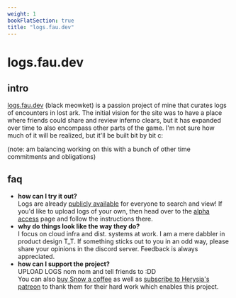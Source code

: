 ```yaml
---
weight: 1
bookFlatSection: true
title: "logs.fau.dev"
---
```


# logs.fau.dev

## intro
[logs.fau.dev](https://logs.fau.dev) (black meowket) is a passion project of mine that curates logs of encounters in lost ark.
The initial vision for the site was to have a place where friends could share and review inferno clears,
but it has expanded over time to also encompass other parts of the game. I'm not sure how much of it
will be realized, but it'll be built bit by bit c:

(note: am balancing working on this with a bunch of other time commitments and obligations)
## faq

- **how can I try it out?**  \
Logs are already [publicly available](https://logs.fau.dev/logs) for everyone to search and view!
If you'd like to upload logs of your own, then head over to the [alpha access](/logs/alpha/) page
and follow the instructions there.
- **why do things look like the way they do?**  \
I focus on cloud infra and dist. systems at work. I am a mere dabbler in product design T_T.
If something sticks out to you in an odd way, please share your opinions in the discord server. Feedback is always
appreciated.
- **how can I support the project?**  \
UPLOAD LOGS nom nom and tell friends to :DD  \
You can also [buy Snow a coffee](https://www.buymeacoffee.com/synow) as well as [subscribe to Herysia's patreon](https://www.patreon.com/Herysia) to thank them for their
hard work which enables this project.